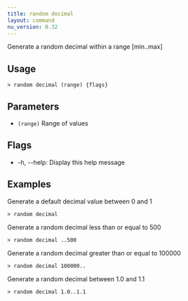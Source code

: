```yaml
---
title: random decimal
layout: command
nu_version: 0.32
---
```

Generate a random decimal within a range [min..max]

## Usage
```shell
> random decimal (range) {flags} 
 ```

## Parameters
* `(range)` Range of values

## Flags
* -h, --help: Display this help message

## Examples
  Generate a default decimal value between 0 and 1
```shell
> random decimal
 ```

  Generate a random decimal less than or equal to 500
```shell
> random decimal ..500
 ```

  Generate a random decimal greater than or equal to 100000
```shell
> random decimal 100000..
 ```

  Generate a random decimal between 1.0 and 1.1
```shell
> random decimal 1.0..1.1
 ```

